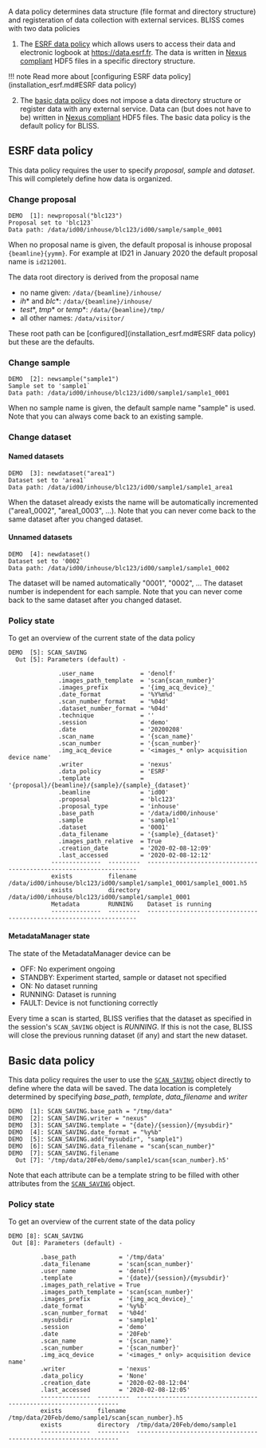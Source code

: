 A data policy determines data structure (file format and directory structure) and registeration of data collection with external services. BLISS comes with two data policies

1. The [ESRF data policy](#esrf-data-policy) which allows users to access their data and electronic logbook at https://data.esrf.fr. The data is written in [Nexus compliant](https://www.nexusformat.org/) HDF5 files in a specific directory structure. 

!!! note
    Read more about [configuring ESRF data policy](installation_esrf.md#ESRF data policy)

2. The [basic data policy](#basic-data-policy) does not impose a data directory structure or register data with any external service. Data can (but does not have to be) written in [Nexus compliant](https://www.nexusformat.org/) HDF5 files. The basic data policy is the default policy for BLISS.

## ESRF data policy

This data policy requires the user to specify *proposal*, *sample* and *dataset*. This will completely define how data is organized.

### Change proposal

```
DEMO  [1]: newproposal("blc123")
Proposal set to 'blc123`
Data path: /data/id00/inhouse/blc123/id00/sample/sample_0001
```
When no proposal name is given, the default proposal is inhouse proposal `{beamline}{yymm}`. For example at ID21 in January 2020 the default proposal name is `id212001`.

The data root directory is derived from the proposal name

* no name given: `/data/{beamline}/inhouse/`
* *ih** and *blc**: `/data/{beamline}/inhouse/`
* *test**, *tmp** or *temp**: `/data/{beamline}/tmp/`
* all other names: `/data/visitor/`

These root path can be [configured](installation_esrf.md#ESRF data policy) but these are the defaults.

### Change sample

```
DEMO  [2]: newsample("sample1")
Sample set to 'sample1`
Data path: /data/id00/inhouse/blc123/id00/sample1/sample1_0001
```

When no sample name is given, the default sample name "sample" is used. Note that you can always come back to an existing sample.

### Change dataset

#### Named datasets

```
DEMO  [3]: newdataset("area1")
Dataset set to 'area1`
Data path: /data/id00/inhouse/blc123/id00/sample1/sample1_area1
```

When the dataset already exists the name will be automatically incremented ("area1_0002", "area1_0003", ...). Note that you can never come back to the same dataset after you changed dataset.

#### Unnamed datasets

```
DEMO  [4]: newdataset()
Dataset set to '0002`
Data path: /data/id00/inhouse/blc123/id00/sample1/sample1_0002
```

The dataset will be named automatically "0001", "0002", ... The dataset number is independent for each sample. Note that you can never come back to the same dataset after you changed dataset.

### Policy state

To get an overview of the current state of the data policy

```
DEMO  [5]: SCAN_SAVING
  Out [5]: Parameters (default) - 
            
              .user_name             = 'denolf'
              .images_path_template  = 'scan{scan_number}'
              .images_prefix         = '{img_acq_device}_'
              .date_format           = '%Y%m%d'
              .scan_number_format    = '%04d'
              .dataset_number_format = '%04d'
              .technique             = ''
              .session               = 'demo'
              .date                  = '20200208'
              .scan_name             = '{scan_name}'
              .scan_number           = '{scan_number}'
              .img_acq_device        = '<images_* only> acquisition device name'
              .writer                = 'nexus'
              .data_policy           = 'ESRF'
              .template              = '{proposal}/{beamline}/{sample}/{sample}_{dataset}'
              .beamline              = 'id00'
              .proposal              = 'blc123'
              .proposal_type         = 'inhouse'
              .base_path             = '/data/id00/inhouse'
              .sample                = 'sample1'
              .dataset               = '0001'
              .data_filename         = '{sample}_{dataset}'
              .images_path_relative  = True
              .creation_date         = '2020-02-08-12:09'
              .last_accessed         = '2020-02-08-12:12'
            --------------  ---------  -------------------------------------------------------------------
            exists          filename   /data/id00/inhouse/blc123/id00/sample1/sample1_0001/sample1_0001.h5
            exists          directory  /data/id00/inhouse/blc123/id00/sample1/sample1_0001
            Metadata        RUNNING    Dataset is running
            --------------  ---------  -------------------------------------------------------------------
```

#### MetadataManager state

The state of the MetadataManager device can be

 * OFF: No experiment ongoing
 * STANDBY: Experiment started, sample or dataset not specified
 * ON: No dataset running
 * RUNNING: Dataset is running
 * FAULT: Device is not functioning correctly

Every time a scan is started, BLISS verifies that the dataset as specified in the session's `SCAN_SAVING` object is *RUNNING*. If this is not the case, BLISS will close the previous running dataset (if any) and start the new dataset.

## Basic data policy

This data policy requires the user to use the [`SCAN_SAVING`](dev_data_policy_basic.md#scan_saving) object directly to define where the data will be saved. The data location is completely determined by specifying *base_path*, *template*, *data_filename* and *writer*

```
DEMO  [1]: SCAN_SAVING.base_path = "/tmp/data"
DEMO  [2]: SCAN_SAVING.writer = "nexus"
DEMO  [3]: SCAN_SAVING.template = "{date}/{session}/{mysubdir}"
DEMO  [4]: SCAN_SAVING.date_format = "%y%b"
DEMO  [5]: SCAN_SAVING.add("mysubdir", "sample1")
DEMO  [6]: SCAN_SAVING.data_filename = "scan{scan_number}"
DEMO  [7]: SCAN_SAVING.filename
  Out [7]: '/tmp/data/20Feb/demo/sample1/scan{scan_number}.h5'
```

Note that each attribute can be a template string to be filled with other attributes from the [`SCAN_SAVING`](dev_data_policy_basic.md#scan_saving) object.

### Policy state

To get an overview of the current state of the data policy

```
DEMO [8]: SCAN_SAVING
 Out [8]: Parameters (default) - 
         
         .base_path            = '/tmp/data'
         .data_filename        = 'scan{scan_number}'
         .user_name            = 'denolf'
         .template             = '{date}/{session}/{mysubdir}'
         .images_path_relative = True
         .images_path_template = 'scan{scan_number}'
         .images_prefix        = '{img_acq_device}_'
         .date_format          = '%y%b'
         .scan_number_format   = '%04d'
         .mysubdir             = 'sample1'
         .session              = 'demo'
         .date                 = '20Feb'
         .scan_name            = '{scan_name}'
         .scan_number          = '{scan_number}'
         .img_acq_device       = '<images_* only> acquisition device name'
         .writer               = 'nexus'
         .data_policy          = 'None'
         .creation_date        = '2020-02-08-12:04'
         .last_accessed        = '2020-02-08-12:05'
         --------------  ---------  -----------------------------------------------------------------
         exists          filename   /tmp/data/20Feb/demo/sample1/scan{scan_number}.h5
         exists          directory  /tmp/data/20Feb/demo/sample1
         --------------  ---------  -----------------------------------------------------------------
```
